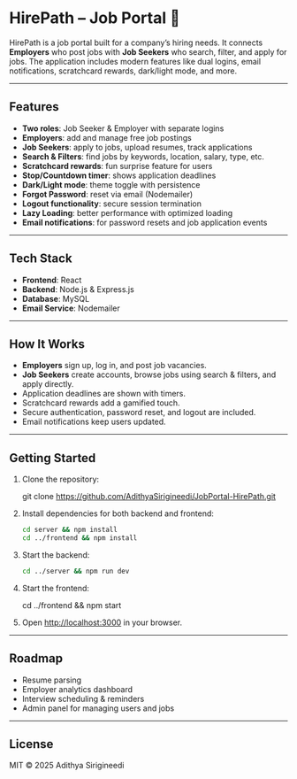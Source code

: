 # HirePath – Job Portal 👔

HirePath is a job portal built for a company’s hiring needs. It connects **Employers** who post jobs with **Job Seekers** who search, filter, and apply for jobs. The application includes modern features like dual logins, email notifications, scratchcard rewards, dark/light mode, and more.

---

## Features

* **Two roles**: Job Seeker & Employer with separate logins
* **Employers**: add and manage free job postings
* **Job Seekers**: apply to jobs, upload resumes, track applications
* **Search & Filters**: find jobs by keywords, location, salary, type, etc.
* **Scratchcard rewards**: fun surprise feature for users
* **Stop/Countdown timer**: shows application deadlines
* **Dark/Light mode**: theme toggle with persistence
* **Forgot Password**: reset via email (Nodemailer)
* **Logout functionality**: secure session termination
* **Lazy Loading**: better performance with optimized loading
* **Email notifications**: for password resets and job application events

---

## Tech Stack

* **Frontend**: React
* **Backend**: Node.js & Express.js
* **Database**: MySQL
* **Email Service**: Nodemailer

---

## How It Works

* **Employers** sign up, log in, and post job vacancies.
* **Job Seekers** create accounts, browse jobs using search & filters, and apply directly.
* Application deadlines are shown with timers.
* Scratchcard rewards add a gamified touch.
* Secure authentication, password reset, and logout are included.
* Email notifications keep users updated.

---

## Getting Started

1. Clone the repository:

   git clone https://github.com/AdithyaSirigineedi/JobPortal-HirePath.git
   

2. Install dependencies for both backend and frontend:

   ```bash
   cd server && npm install
   cd ../frontend && npm install
   ```

3. Start the backend:

   ```bash
   cd ../server && npm run dev
   ```

4. Start the frontend:

   cd ../frontend && npm start
   

5. Open [http://localhost:3000](http://localhost:5000) in your browser.

---

## Roadmap

* Resume parsing
* Employer analytics dashboard
* Interview scheduling & reminders
* Admin panel for managing users and jobs

---

## License

MIT © 2025 Adithya Sirigineedi
